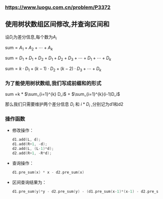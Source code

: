 ### **https://www.luogu.com.cn/problem/P3372**

## 使用树状数组区间修改,并查询区间和

设$D_i$为差分信息,每个数为$A_i$

$\text{sum} = A_1 + A_2 + \cdots + A_k$

$\text{sum} = D_1 + D_1 + D_2 + D_1 + D_2 + D_3 + \cdots + D_1 + \cdots + D_k$

$\text{sum} = k \cdot D_1 + (k-1) \cdot D_2 + (k-2) \cdot D_3 + \cdots + D_k$

### 为了能使用树状数组,我们写成前缀和的形式

sum =k * $\sum_{i=1}^{k} D_i$ + $\sum_{i=1}^{k}(i-1)D_i$

那么我们只需要维护两个差分信息 $D_i$ 和 $i * D_i$ ,分别记为d1和d2

### 操作函数

- 修改操作：
  ```cpp
  d1.add(L, d);
  d1.add(R+1, -d);
  d2.add(L, (L-1)*d);
  d2.add(R+1, -R*d);
  ```

- 查询操作：
  ```cpp
  d1.pre_sum(x) * x - d2.pre_sum(x)
  ```

- 区间查询结果为：
  ```cpp
  d1.pre_sum(y)*y - d2.pre_sum(y) - (d1.pre_sum(x-1)*(x-1) - d2.pre_sum(x-1))
  ```
